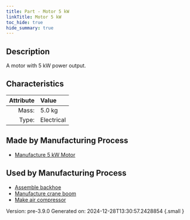 ```yaml
---
title: Part - Motor 5 kW
linkTitle: Motor 5 kW
toc_hide: true
hide_summary: true
---
```


## Description
A motor with 5 kW power output.

## Characteristics

| Attribute      | Value |
|--------:|:------|
|Mass:|5.0 kg|
|Type:|Electrical|

## Made by Manufacturing Process

- [Manufacture 5 kW Motor](/docs/definitions/process/manufacture-5-kw-motor)

## Used by Manufacturing Process

- [Assemble backhoe](/docs/definitions/process/assemble-backhoe)
- [Manufacture crane boom](/docs/definitions/process/manufacture-crane-boom)
- [Make air compressor](/docs/definitions/process/make-air-compressor)


Version: pre-3.9.0 Generated on: 2024-12-28T13:30:57.2428854
{.small }

